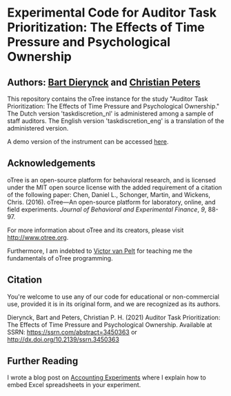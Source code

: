 # Experimental Code for Auditor Task Prioritization: The Effects of Time Pressure and Psychological Ownership

## Authors: [Bart Dierynck](https://www.tilburguniversity.edu/webwijs/show/b.dierynck.htm) and [Christian Peters](http://christianpeters.site)

This repository contains the oTree instance for the study "Auditor Task Prioritization: The Effects of Time Pressure and Psychological Ownership." The Dutch version 'taskdiscretion_nl' is administered among a sample of staff auditors. The English version 'taskdiscretion_eng' is a translation of the administered version.

A demo version of the instrument can be accessed [here](http://auditstudy.herokuapp.com/).

## Acknowledgements

oTree is an open-source platform for behavioral research, and is licensed under the MIT open source license with the added requirement of a citation of the following paper: Chen, Daniel L., Schonger, Martin, and Wickens, Chris. (2016). oTree—An open-source platform for laboratory, online, and field experiments. _Journal of Behavioral and Experimental Finance_, _9_, 88-97.

For more information about oTree and its creators, please visit http://www.otree.org.

Furthermore, I am indebted to [Victor van Pelt](https://victorvanpelt.com) for teaching me the fundamentals of oTree programming.

## Citation

You're welcome to use any of our code for educational or non-commercial use, provided it is in its original form, and we are recognized as its authors.

Dierynck, Bart and Peters, Christian P. H. (2021) Auditor Task Prioritization: The Effects of Time Pressure and Psychological Ownership. Available at SSRN: https://ssrn.com/abstract=3450363 or http://dx.doi.org/10.2139/ssrn.3450363

## Further Reading

I wrote a blog post on [Accounting Experiments](https://www.accountingexperiments.com/) where I explain how to embed Excel spreadsheets in your experiment.
